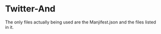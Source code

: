 Twitter-And
===========
The only files actually being used are the Manjifest.json and the files listed in it.
